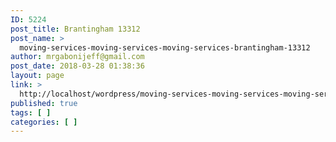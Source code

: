 ```yaml
---
ID: 5224
post_title: Brantingham 13312
post_name: >
  moving-services-moving-services-moving-services-brantingham-13312
author: mrgabonijeff@gmail.com
post_date: 2018-03-28 01:38:36
layout: page
link: >
  http://localhost/wordpress/moving-services-moving-services-moving-services-brantingham-13312/
published: true
tags: [ ]
categories: [ ]
---
```

